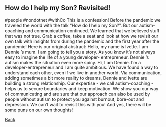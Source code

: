 ## How do I help my Son? Revisited! ##
#people #nondotnet #withCo
This is a confession! Before the pandemic we traveled the world with the talk “How do I help my Son?”. But our autism-coaching and communication continued. We learned that we believed stuff that was not true. Grab a coffee, take a seat and look at how we revisit our own talk with insights from during the pandemic and the first year after the pandemic!
Here is our original abstract:
Hello, my name is Ivette. I am Dennie ’s mum. I am going to tell you a story. As you know it’s not always easy to imagine the life of a young developer- entrepreneur. Dennie ’s autism makes the situation even more spicy. Hi, I am Dennie. I’m a developer-entrepreneur and I am quite ambitious. We have found a way to understand each other, even if we live in another world. Via communication, adding sometimes a bit more reality to dreams, Dennie and Ivette are building a strong relationship. Our expertise - we call autism-coaching - helps us to secure boundaries and keep motivation. We show you our way of communicating and are sure that our approach can also be used by people without autism to protect you against burnout, bore-out and depression.
We can’t wait to revisit this with you! And yes, there will be some puns on our own thoughts!

[Back](AutismAndMH.md)
